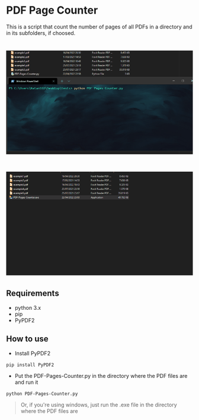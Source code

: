 # PDF Page Counter

This is a script that count the number of pages of all PDFs in a directory and in its subfolders, if choosed.

# ![Gif--Script](https://github.com/natansantoz/PDF-Page-Counter/blob/main/Images/script.gif) 
 
# ![Gif--Executavel](https://github.com/natansantoz/PDF-Page-Counter/blob/main/Images/exe.gif) 


## Requirements

  - python 3.x
  - pip
  - PyPDF2

## How to use

- Install PyPDF2

```
pip install PyPDF2
```

- Put the PDF-Pages-Counter.py in the directory where the PDF files are and run it

```
python PDF-Pages-Counter.py
```

> Or, if you're using windows, just run the .exe file in the directory where the PDF files are

